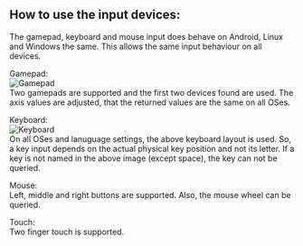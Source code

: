 How to use the input devices:
-----------------------------

The gamepad, keyboard and mouse input does behave on Android, Linux and Windows the same.
This allows the same input behaviour on all devices. 

Gamepad:   
![Gamepad](images/gamepad_layout.png)  
Two gamepads are supported and the first two devices found are used.
The axis values are adjusted, that the returned values are the same on all OSes.


Keyboard:   
![Keyboard](images/keyboard_layout.png)  
On all OSes and lanuguage settings, the above keyboard layout is used.
So, a key input depends on the actual physical key position and not its letter.
If a key is not named in the above image (except space), the key can not be queried.


Mouse:  
Left, middle and right buttons are supported. Also, the mouse wheel can be queried.


Touch:  
Two finger touch is supported.

